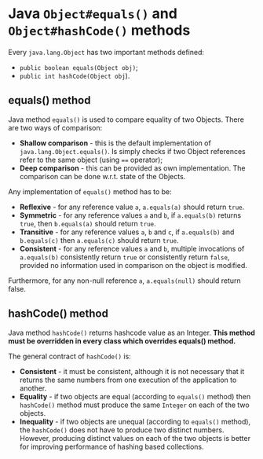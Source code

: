 # Java `Object#equals()` and `Object#hashCode()` methods

Every `java.lang.Object` has two important methods defined:
* `public boolean equals(Object obj)`;
* `public int hashCode(Object obj`).

## equals() method

Java method `equals()` is used to compare equality of two Objects. There are two ways of comparison:
* **Shallow comparison** - this is the default implementation of `java.lang.Object.equals()`. Is simply checks if two Object references refer to the same object (using `==` operator);
* **Deep comparison** - this can be provided as own implementation. The comparison can be done w.r.t. state of the Objects.

Any implementation of `equals()` method has to be:
* **Reflexive** - for any reference value `a`, `a.equals(a)` should return `true`.
* **Symmetric** - for any reference values `a` and `b`, if `a.equals(b)` returns `true`, then `b.equals(a)` should return `true`.
* **Transitive** - for any reference values `a`, `b` and `c`, if `a.equals(b)` and `b.equals(c)` then `a.equals(c)` should return `true`.
* **Consistent** - for any reference values `a` and `b`, multiple invocations of `a.equals(b)` consistently return `true` or consistently return `false`, provided no information used in comparison on the object is modified.

Furthermore, for any non-null reference `a`, `a.equals(null)` should return false.

## hashCode() method

Java method `hashCode()` returns hashcode value as an Integer. **This method must be overridden in every class which overrides equals() method.**

The general contract of `hashCode()` is:
* **Consistent** - it must be consistent, although it is not necessary that it returns the same numbers from one execution of the application to another.
* **Equality** - if two objects are equal (according to `equals()` method) then `hashCode()` method must produce the same `Integer` on each of the two objects.
* **Inequality** - if two objects are unequal (according to `equals()` method), the `hashCode()` does not have to produce two distinct numbers. However, producing distinct values on each of the two objects is better for improving performance of hashing based collections.
